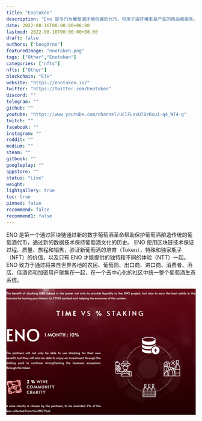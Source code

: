 ```yaml
---
title: "Enotoken"
description: "Eno 是专门为葡萄酒环境创建的代币，可用于由环境本身产生的商品和服务。"
date: 2022-08-16T00:00:00+08:00
lastmod: 2022-08-16T00:00:00+08:00
draft: false
authors: ["boogArno"]
featuredImage: "enotoken.png"
tags: ["Other","Enotoken"]
categories: ["nfts"]
nfts: ["Other"]
blockchain: "ETH"
website: "https://enotoken.io/"
twitter: "https://twitter.com/Enotoken"
discord: ""
telegram: ""
github: ""
youtube: "https://www.youtube.com/channel/UClFLsvU78zRxuI-q4_WT4-g"
twitch: ""
facebook: ""
instagram: ""
reddit: ""
medium: ""
steam: ""
gitbook: ""
googleplay: ""
appstore: ""
status: "Live"
weight: 
lightgallery: true
toc: true
pinned: false
recommend: false
recommend1: false
---
```

ENO 是第一个通过区块链通过新的数字葡萄酒革命帮助保护葡萄酒酿造传统的葡萄酒代币，通过新的数据技术保持葡萄酒文化的历史。
ENO 使用区块链技术保证过程、质量、旅程和销售，验证新葡萄酒的培育（Token），特殊和独家瓶子（NFT）的价值，以及只有 ENO 才能提供的独特和不同的体验（NTT）一起。
ENO 致力于通过将来自世界各地的农民、葡萄园、出口商、进口商、消费者、酒店、侍酒师和加密用户聚集在一起，在一个去中心化的社区中统一整个葡萄酒生态系统。

![enotoken-dapp-social-ethereum-image2_9e404419b345ba936c4ccc107a7da2cd](enotoken-dapp-social-ethereum-image2_9e404419b345ba936c4ccc107a7da2cd.png)